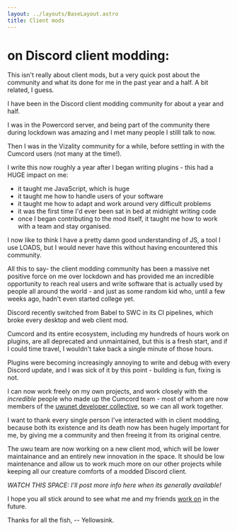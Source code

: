 ```yaml
---
layout: ../layouts/BaseLayout.astro
title: Client mods
---
```


# on Discord client modding:

This isn't really about client mods, but a very quick post about the community
and what its done for me in the past year and a half. A bit related, I guess.

I have been in the Discord client modding community for about a year and half.

I was in the Powercord server, and being part of the community there during
lockdown was amazing and I met many people I stilll talk to now.

Then I was in the Vizality community for a while, before settling in with the
Cumcord users (not many at the time!).

I write this now roughly a year after I began writing plugins - this had a
HUGE impact on me:
 - it taught me JavaScript, which is huge
 - it taught me how to handle users of your software
 - it taught me how to adapt and work around very difficult problems
 - it was the first time I'd ever been sat in bed at midnight writing code
 - once I began contributing to the mod itself, it taught me how to work with a team and stay organised.

I now like to think I have a pretty damn good understanding of JS, a tool I use LOADS,
but I would never have this without having encountered this community.

All this to say- the client modding community has been a massive net positive force
on me over lockdown and has provided me an incredible opportunity to reach real
users and write software that is actually used by people all around the world - and
just as some random kid who, until a few weeks ago, hadn't even started college yet.

Discord recently switched from Babel to SWC in its CI pipelines, which broke every
desktop and web client mod.

Cumcord and its entire ecosystem, including my hundreds of hours work on plugins, are
all deprecated and unmaintained, but this is a fresh start, and if I could time
travel, I wouldn't take back a single minute of those hours.

Plugins were becoming increasingly annoying to write and debug with every Discord update,
and I was sick of it by this point - building is fun, fixing is not.

I can now work freely on my own projects, and work closely with the *incredible* people who
made up the Cumcord team - most of whom are now members of the
[uwunet developer collective](https://uwu.network), so we can all work together.

I want to thank every single person I've interacted with in client modding, because both its
existence and its death now has been hugely important for me, by giving me a community and
then freeing it from its original centre.

The uwu team are now working on a new client mod, which will be lower maintainance and an entirely
new innovation in the space. It should be low maintenance and allow us to work much more on
our other projects while keeping all our creature comforts of a modded Discord client.

*WATCH THIS SPACE: I'll post more info here when its generally available!*

I hope you all stick around to see what me and my friends [work on](https://github.com/orgs/uwu/repositories)
in the future.

Thanks for all the fish,
-- Yellowsink.